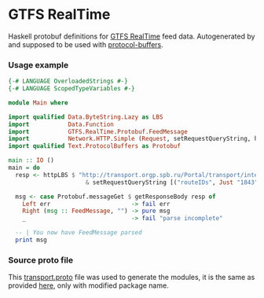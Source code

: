 # GTFS RealTime

Haskell protobuf definitions for [GTFS RealTime][1] feed data.
Autogenerated by and supposed to be used with [protocol-buffers][2].

### Usage example

```haskell
{-# LANGUAGE OverloadedStrings #-}
{-# LANGUAGE ScopedTypeVariables #-}

module Main where

import qualified Data.ByteString.Lazy as LBS
import           Data.Function
import           GTFS.RealTime.Protobuf.FeedMessage
import           Network.HTTP.Simple (Request, setRequestQueryString, httpLBS, getResponseBody)
import qualified Text.ProtocolBuffers as Protobuf

main :: IO ()
main = do
  resp <- httpLBS $ "http://transport.orgp.spb.ru/Portal/transport/internalapi/gtfs/realtime/vehicle"
                      & setRequestQueryString [("routeIDs", Just "1843")]

  msg <- case Protobuf.messageGet $ getResponseBody resp of
    Left err                       -> fail err
    Right (msg :: FeedMessage, "") -> pure msg
    _                              -> fail "parse incomplete"

  -- | You now have FeedMessage parsed
  print msg

```

### Source proto file

This [transport.proto][3] file was used to generate the modules,
it is the same as provided [here][4], only with modified package name.

[1]: https://developers.google.com/transit/gtfs-realtime/reference/
[2]: http://hackage.haskell.org/package/protocol-buffers
[3]: https://github.com/CthulhuDen/gtfs-realtime/blob/master/transport.proto
[4]: https://developers.google.com/transit/gtfs-realtime/gtfs-realtime-proto
